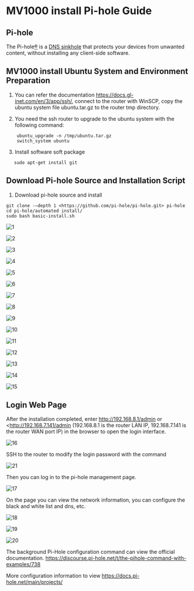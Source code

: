# MV1000 install Pi-hole Guide

## Pi-hole

The Pi-hole[®](https://pi-hole.net/trademark-rules-and-brand-guidelines/) is a [DNS sinkhole](https://en.wikipedia.org/wiki/DNS_Sinkhole) that protects your devices from unwanted content, without installing any client-side software.

## MV1000 install Ubuntu System and Environment Preparation

1. You can refer the documentation
   <https://docs.gl-inet.com/en/3/app/ssh/>,
   connect to the router with WinSCP, copy the ubuntu system file ubuntu.tar.gz to
   the router tmp directory.

2. You need the ssh router to upgrade to the ubuntu system with the following command:
```
    ubuntu_upgrade -n /tmp/ubuntu.tar.gz 
    switch_system ubuntu
```
3. Install software soft package
```
   sudo apt-get install git
```
## Download Pi-hole Source and Installation Script

1. Download pi-hole source and install
```
git clone -–depth 1 <https://github.com/pi-hole/pi-hole.git> pi-hole
cd pi-hole/automated install/
sudo bash basic-install.sh
```
![1](images/1.png)

![2](images/2.png)

![3](images/3.png)

![4](images/4.png)

![5](images/5.png)

![6](images/6.png)

![7](images/7.png)

![8](images/8.png)

![9](images/9.png)

![10](images/10.png)

![11](images/11.png)

![12](images/12.png)

![13](images/13.png)

![14](images/14.png)

![15](images/15.png)

## Login Web Page

After the installation completed, enter http://192.168.8.1/admin or <http://192.168.7.141/admin (192.168.8.1 is the router LAN IP, 192.168.7.141 is the router WAN port IP) in the browser to open the login interface.

![16](images/16.png)

SSH to the router to modify the login password with the command

![21](images/21.png)

Then you can log in to the pi-hole management page.

![17](images/17.png)

On the page you can view the network information, you can configure the black and white list and dns, etc.

![18](images/18.png)

![19](images/19.png)

![20](images/20.png)

The background Pi-Hole configuration command can view the official documentation. <https://discourse.pi-hole.net/t/the-pihole-command-with-examples/738>

More configuration information to view <https://docs.pi-hole.net/main/projects/>

